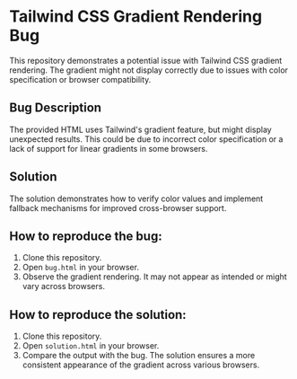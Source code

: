 # Tailwind CSS Gradient Rendering Bug

This repository demonstrates a potential issue with Tailwind CSS gradient rendering.  The gradient might not display correctly due to issues with color specification or browser compatibility.

## Bug Description
The provided HTML uses Tailwind's gradient feature, but might display unexpected results.  This could be due to incorrect color specification or a lack of support for linear gradients in some browsers.

## Solution
The solution demonstrates how to verify color values and implement fallback mechanisms for improved cross-browser support.

## How to reproduce the bug:
1. Clone this repository.
2. Open `bug.html` in your browser.
3. Observe the gradient rendering. It may not appear as intended or might vary across browsers. 

## How to reproduce the solution:
1. Clone this repository.
2. Open `solution.html` in your browser. 
3. Compare the output with the bug. The solution ensures a more consistent appearance of the gradient across various browsers.